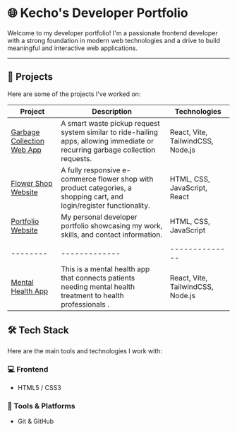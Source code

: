 # 🌐 Kecho's Developer Portfolio

Welcome to my developer portfolio! I'm a passionate frontend developer with a strong foundation in modern web technologies and a drive to build meaningful and interactive web applications.

---

## 🚀 Projects

Here are some of the projects I've worked on:

| Project | Description | Technologies |
|--------|-------------|--------------|
| [Garbage Collection Web App](https://github.com/your-username/garbage-collection-app) | A smart waste pickup request system similar to ride-hailing apps, allowing immediate or recurring garbage collection requests. | React, Vite, TailwindCSS, Node.js |
| [Flower Shop Website](https://github.com/your-username/flower-shop) | A fully responsive e-commerce flower shop with product categories, a shopping cart, and login/register functionality. | HTML, CSS, JavaScript, React |
| [Portfolio Website](https://github.com/your-username/portfolio) | My personal developer portfolio showcasing my work, skills, and contact information. | HTML, CSS, JavaScript |
|  |  |  |
|--------|-------------|--------------|
| [Mental Health App ](https://github.com/kechomartin/mental-app) | This is a mental health app that connects patients needing mental health treatment to health professionals . | React, Vite, TailwindCSS, Node.js |

## 🛠️ Tech Stack

Here are the main tools and technologies I work with:

### 💻 Frontend
- HTML5 / CSS3 

### 🧰 Tools & Platforms
- Git & GitHub
